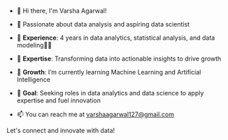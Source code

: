 - 👋 Hi there, I'm Varsha Agarwal! 
- 👀 Passionate about data analysis and aspiring data scientist

- 💼 <b>Experience</b>: 4 years in data analytics, statistical analysis, and data modeling👨‍💻
- 🚀 <b>Expertise</b>: Transforming data into actionable insights to drive growth
- 🌱 <b>Growth</b>: I’m currently learning Machine Learning and Artificial Intelligence
- 👀 <b>Goal</b>: Seeking roles in data analytics and data science to apply expertise and fuel innovation

- 📫 You can reach me at varshaagarwal127@gmail.com

Let's connect and innovate with data!
<!---
VarshaA127/VarshaA127 is a ✨ special ✨ repository because its `README.md` (this file) appears on your GitHub profile.
You can click the Preview link to take a look at your changes.
--->

